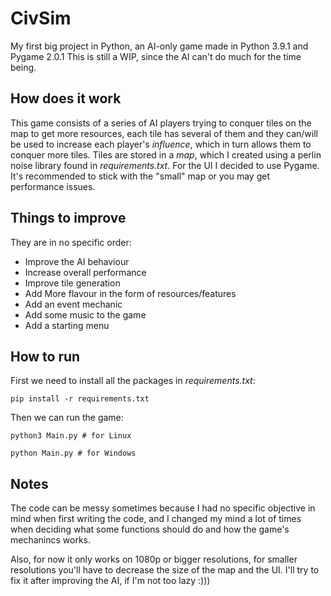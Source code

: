 # CivSim
My first big project in Python, an AI-only game made in Python 3.9.1 and Pygame 2.0.1
This is still a WIP, since the AI can't do much for the time being.

## How does it work
This game consists of a series of AI players trying to conquer tiles on the map to get more resources, each tile has several of them and they can/will be used to increase each player's *influence*, which in turn allows them to conquer more tiles.
Tiles are stored in a *map*, which I created using a perlin noise library found in *requirements.txt*. For the UI I decided to use Pygame. It's recommended to stick with the "small" map or you may get performance issues.

## Things to improve
They are in no specific order:
* Improve the AI behaviour
* Increase overall performance
* Improve tile generation
* Add More flavour in the form of resources/features
* Add an event mechanic
* Add some music to the game
* Add a starting menu

## How to run
First we need to install all the packages in *requirements.txt*:
```
pip install -r requirements.txt
```
Then we can run the game:

```
python3 Main.py # for Linux

python Main.py # for Windows
```

## Notes
The code can be messy sometimes because I had no specific objective in mind when first writing the code, and I changed my mind a lot of times when deciding what some functions should do and how the game's mechanincs works.

Also, for now it only works on 1080p or bigger resolutions, for smaller resolutions you'll have to decrease the size of the map and the UI.
I'll try to fix it after improving the AI, if I'm not too lazy :)))
